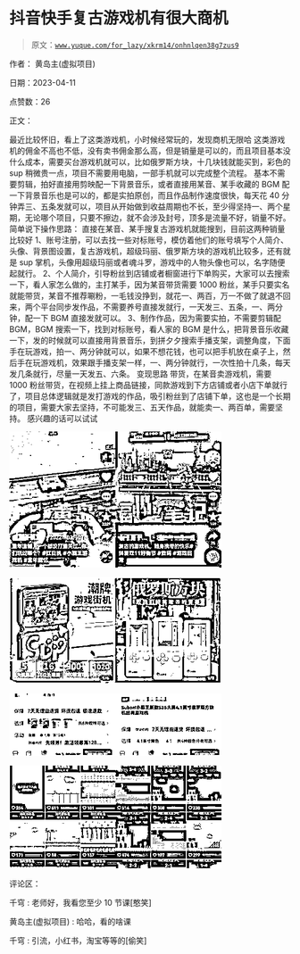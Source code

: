 # 抖音快手复古游戏机有很大商机

> 原文：[`www.yuque.com/for_lazy/xkrm14/onhnlqen38g7zus9`](https://www.yuque.com/for_lazy/xkrm14/onhnlqen38g7zus9)

作者： 黄岛主(虚拟项目)

日期：2023-04-11

点赞数：26

正文：

最近比较怀旧，看上了这类游戏机，小时候经常玩的，发现商机无限哈 这类游戏机的佣金不高也不低，没有卖书佣金那么高，但是销量是可以的，而且项目基本没什么成本，需要买台游戏机就可以，比如俄罗斯方块，十几块钱就能买到，彩色的 sup 稍微贵一点，项目不需要用电脑，一部手机就可以完成整个流程。 基本不需要剪辑，拍好直接用剪映配一下背景音乐，或者直接用某音、某手收藏的 BGM 配一下背景音乐也是可以的，都是实拍原创，而且作品制作速度很快，每天花 40 分钟弄三、五条发就可以，项目从开始做到收益周期也不长，至少得坚持一、两个星期，无论哪个项目，只要不擦边，就不会涉及封号，顶多是流量不好，销量不好。 简单说下操作思路： 直接在某音、某手搜复古游戏机就能搜到，目前这两种销量比较好 1、账号注册，可以去找一些对标账号，模仿着他们的账号填写个人简介、头像、背景图设置，复古游戏机，超级玛丽、俄罗斯方块的游戏机比较多，还有就是 sup 掌机，头像用超级玛丽或者魂斗罗，游戏中的人物头像也可以，名字随便起就行。 2、个人简介，引导粉丝到店铺或者橱窗进行下单购买，大家可以去搜索一下，看人家怎么做的，主打某手，因为某音带货需要 1000 粉丝，某手只要实名就能带货，某音不推荐唰粉，一毛钱没挣到，就花一、两百，万一不做了就退不回来，两个平台同步发作品，不需要养号直接发就行，一天发三、五条，一、两分钟，配一下 BGM 直接发就可以。 3、制作作品，因为需要实拍，不需要剪辑配 BGM，BGM 搜索一下，找到对标账号，看人家的 BGM 是什么，把背景音乐收藏一下，发的时候就可以直接用背景音乐，到拼夕夕搜索手播支架，调整角度，下面手在玩游戏，拍一、两分钟就可以，如果不想花钱，也可以把手机放在桌子上，然后手在玩游戏机，效果跟手播支架一样，一、两分钟就行，一次性拍十几条，每天发几条就行，尽量一天发五、六条。 变现思路 带货，在某音卖游戏机，需要 1000 粉丝带货，在视频上挂上商品链接，同款游戏到下方店铺或者小店下单就行了，项目总体逻辑就是发打游戏的作品，吸引粉丝到了店铺下单，这也是一个长期的项目，需要大家去坚持，不可能发三、五天作品，就能卖一、两百单，需要坚持。 感兴趣的话可以试试

![](img/e0cee4f6084a026997bfadbe5d74ce8d.png)

![](img/b67288868e921f5fbc8a10fc78745783.png)

![](img/a24d2660c1f03452b62faf0d469c5700.png)

![](img/eb6f7ba98ad5928404337d0fca797b10.png)

评论区：

千穹 : 老师好，我看您至少 10 节课[憨笑]

黄岛主(虚拟项目) : 哈哈，看的啥课

千穹 : 引流，小红书，淘宝等等的[偷笑]



